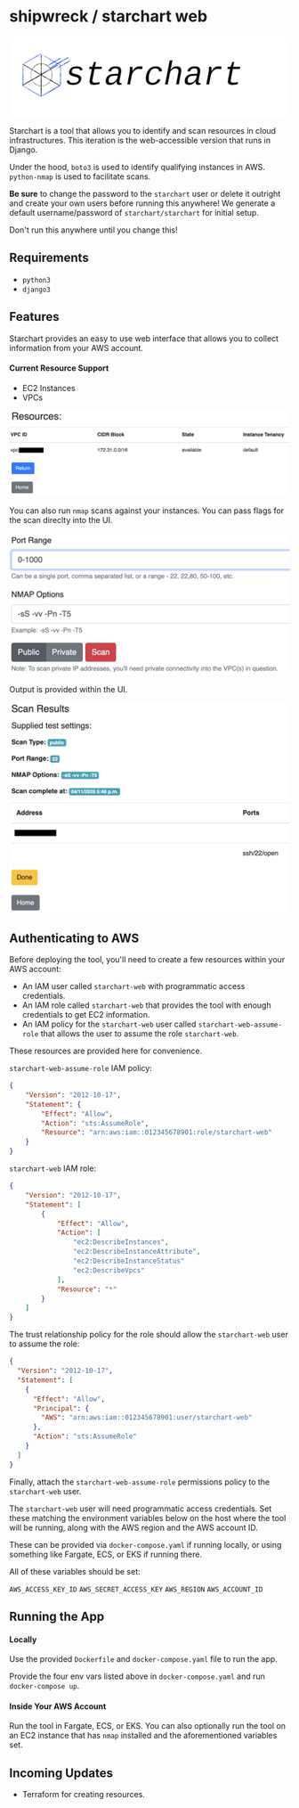 # shipwreck / starchart web

![starchart](https://github.com/shipwreckdev/starchart/blob/master/assets/starchart.png)

Starchart is a tool that allows you to identify and scan resources in cloud infrastructures. This iteration is the web-accessible version that runs in Django.

Under the hood, `boto3` is used to identify qualifying instances in AWS. `python-nmap` is used to facilitate scans.

**Be sure** to change the password to the `starchart` user or delete it outright and create your own users before running this anywhere! We generate a default username/password of `starchart/starchart` for initial setup.

Don't run this anywhere until you change this!

## Requirements

* `python3`
* `django3`

## Features

Starchart provides an easy to use web interface that allows you to collect information from your AWS account.

#### Current Resource Support

* EC2 Instances
* VPCs

![starchart_vpc_info](https://github.com/shipwreckdev/starchart-web/blob/master/assets/sc_vpc_info.png)

You can also run `nmap` scans against your instances. You can pass flags for the scan direclty into the UI.

![starchart_scan_example](https://github.com/shipwreckdev/starchart-web/blob/master/assets/sc_scan_example.png)

Output is provided within the UI.

![starchart_scan_results](https://github.com/shipwreckdev/starchart-web/blob/master/assets/sc_scan_results.png)

## Authenticating to AWS

Before deploying the tool, you'll need to create a few resources within your AWS account:

* An IAM user called `starchart-web` with programmatic access credentials.
* An IAM role called `starchart-web` that provides the tool with enough credentials to get EC2 information.
* An IAM policy for the `starchart-web` user called `starchart-web-assume-role` that allows the user to assume the role `starchart-web`.

These resources are provided here for convenience.

`starchart-web-assume-role` IAM policy:

```json
{
    "Version": "2012-10-17",
    "Statement": {
        "Effect": "Allow",
        "Action": "sts:AssumeRole",
        "Resource": "arn:aws:iam::012345678901:role/starchart-web"
    }
}
```

`starchart-web` IAM role:

```json
{
    "Version": "2012-10-17",
    "Statement": [
        {
            "Effect": "Allow",
            "Action": [
                "ec2:DescribeInstances",
                "ec2:DescribeInstanceAttribute",
                "ec2:DescribeInstanceStatus"
                "ec2:DescribeVpcs"
            ],
            "Resource": "*"
        }
    ]
}
```

The trust relationship policy for the role should allow the `starchart-web` user to assume the role:

```json
{
  "Version": "2012-10-17",
  "Statement": [
    {
      "Effect": "Allow",
      "Principal": {
        "AWS": "arn:aws:iam::012345678901:user/starchart-web"
      },
      "Action": "sts:AssumeRole"
    }
  ]
}
```

Finally, attach the `starchart-web-assume-role` permissions policy to the `starchart-web` user.

The `starchart-web` user will need programmatic access credentials. Set these matching the environment variables below on the host where the tool will be running, along with the AWS region and the AWS account ID.

These can be provided via `docker-compose.yaml` if running locally, or using something like Fargate, ECS, or EKS if running there.

All of these variables should be set:

`AWS_ACCESS_KEY_ID`
`AWS_SECRET_ACCESS_KEY`
`AWS_REGION`
`AWS_ACCOUNT_ID`

## Running the App

#### Locally

Use the provided `Dockerfile` and `docker-compose.yaml` file to run the app.

Provide the four env vars listed above in `docker-compose.yaml` and run `docker-compose up`.

#### Inside Your AWS Account

Run the tool in Fargate, ECS, or EKS. You can also optionally run the tool on an EC2 instance that has `nmap` installed and the aforementioned variables set.

## Incoming Updates

* Terraform for creating resources.
